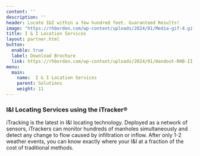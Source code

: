 ```yaml
---
content: ''
description: ''
header: Locate I&I within a few hundred feet. Guaranteed Results!
image: "https://rhborden.com/wp-content/uploads/2024/01/Media-gif-4.gif"
title: I & I Location Services
layout: partner.html
button:
  enable: true
  label: Download Brochure
  link: https://rhborden.com/wp-content/uploads/2024/01/Handout-RHB-II-Services.pdf
menu:
  main:
    name:  I & I Location Services
    parent: Solutions
    weight: 11
---
```


### I&I Locating Services using the iTracker®
iTracking is the latest in I&I locating technology. Deployed as a network of sensors, iTrackers can monitor hundreds of manholes simultaneously and detect any change to flow caused by infiltration or inflow. After only 1-2 weather events, you can know exactly where your I&I at a fraction of the cost of traditional methods.
